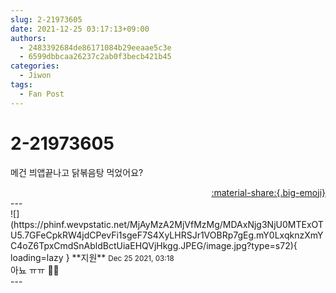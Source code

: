 ```yaml
---
slug: 2-21973605
date: 2021-12-25 03:17:13+09:00
authors:
  - 2483392684de86171084b29eeaae5c3e
  - 6599dbbcaa26237c2ab0f3becb421b45
categories:
  - Jiwon
tags:
  - Fan Post
---
```


# 2-21973605

<div class="post-container" markdown="1">
<div class="content-container md-sidebar__scrollwrap" markdown="1">

메건 븨앱끝나고 닭볶음탕 먹었어요?

</div>
</div>

<div style="text-align: right;" markdown="1">
<a href="https://weverse.io/fromis9/fanpost/2-21973605" style="text-align: right;">:material-share:{.big-emoji}</a>
</div>
---

<div class="comments-container md-sidebar__scrollwrap" markdown="1">
<div class="comment" markdown="1">
<div class='id-container' markdown="1">
![](https://phinf.wevpstatic.net/MjAyMzA2MjVfMzMg/MDAxNjg3NjU0MTExOTU5.7GFeCpkRW4jdCPevFi1sgeF7S4XyLHRSJr1VOBRp7gEg.mY0LxqknzXmYC4oZ6TpxCmdSnAbldBctUiaEHQVjHkgg.JPEG/image.jpg?type=s72){ loading=lazy }
**<span class="artist">지원</span>** <small>Dec 25 2021, 03:18</small><br>
</div>
<div class='comment-body' markdown="1">
아뇨 ㅠㅠ 🥺🥺
</div>
</div>
</div>
---
